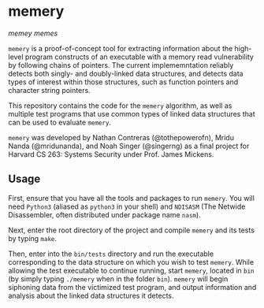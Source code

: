 # memery
*memey memes*


`memery` is a proof-of-concept tool for extracting information about the high-level program constructs of an executable with a memory read vulnerability by following chains of pointers. The current implememntation reliably detects both singly- and doubly-linked data structures, and detects data types of interest within those structures, such as function pointers and character string pointers.

This repository contains the code for the `memery` algorithm, as well as multiple test programs that use common types of linked data structures that can be used to evaluate `memery`.

`memery` was developed by Nathan Contreras (@tothepowerofn), Mridu Nanda (@mridunanda), and Noah Singer (@singerng) as a final project for Harvard CS 263: Systems Security under Prof. James Mickens.

## Usage

First, ensure that you have all the tools and packages to run `memery`. You will need `Python3` (aliased as `python3` in your shell) and `NDISASM` (The Netwide Disassembler, often distributed under package name `nasm`).

Next, enter the root directory of the project and compile `memery` and its tests by typing `make`.

Then, enter into the `bin/tests` directory and run the executable corresponding to the data structure on which you wish to test `memery`. While allowing the test executable to continue running, start `memery`, located in `bin` (by simply typing `./memery` when in the folder `bin`). `memery` will begin siphoning data from the victimized test program, and output information and analysis about the linked data structures it detects.
